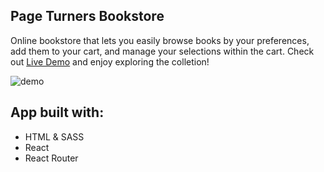## Page Turners Bookstore

Online bookstore that lets you easily browse books by your preferences, add them to your cart, and manage your selections within the cart. Check out <a href="https://adambelko.github.io/Battleship/">Live Demo</a> and enjoy exploring the colletion!

![demo](src/assets/images/demo/demo.gif)

## App built with:

-   HTML & SASS
-   React
-   React Router

